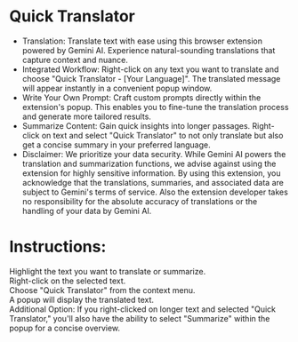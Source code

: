 # Quick Translator

* Translation: Translate text with ease using this browser extension powered by Gemini AI. Experience natural-sounding translations that capture context and nuance.
* Integrated Workflow: Right-click on any text you want to translate and choose "Quick Translator - [Your Language]". The translated message will appear instantly in a convenient popup window.
* Write Your Own Prompt: Craft custom prompts directly within the extension's popup. This enables you to fine-tune the translation process and generate more tailored results.
* Summarize Content: Gain quick insights into longer passages. Right-click on text and select "Quick Translator" to not only translate but also get a concise summary in your preferred language.
* Disclaimer: We prioritize your data security. While Gemini AI powers the translation and summarization functions, we advise against using the extension for highly sensitive information. By using this extension, you acknowledge that the translations, summaries, and associated data are subject to Gemini's terms of service. Also the extension developer takes no responsibility for the absolute accuracy of translations or the handling of your data by Gemini AI.
  
# Instructions:

Highlight the text you want to translate or summarize.  
Right-click on the selected text.  
Choose "Quick Translator" from the context menu.  
A popup will display the translated text.  
Additional Option: If you right-clicked on longer text and selected "Quick Translator," you'll also have the ability to select "Summarize" within the popup for a concise overview.
